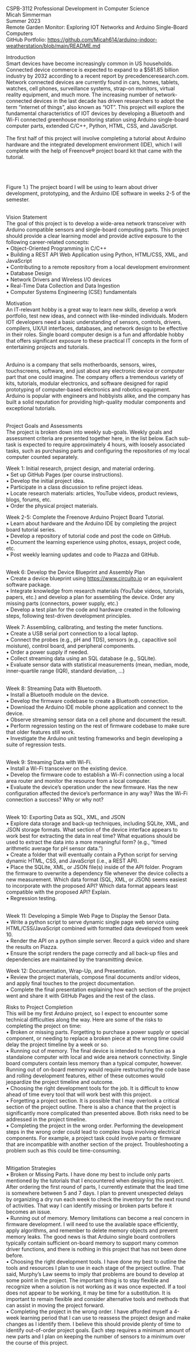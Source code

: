 CSPB-3112 Professional Development in Computer Science<br>
Micah Simmerman<br>
Summer 2023<br>
Remote Garden Monitor: Exploring IOT Networks and Arduino Single-Board Computers<br>
GitHub Portfolio: https://github.com/Micah614/arduino-indoor-weatherstation/blob/main/README.md


Introduction<br>
Smart devices have become increasingly common in US households. Connected device commerce is expected to expand to a $581.85 billion industry by 2032 according to a recent report by precedenceresearch.com. Network connected devices are currently found in cars, homes, tablets, watches, cell phones, surveillance systems, strap-on monitors, virtual reality equipment, and much more. The increasing number of network-connected devices in the last decade has driven researchers to adopt the term “internet of things”, also known as “IOT”. This project will explore the fundamental characteristics of IOT devices by developing a Bluetooth and Wi-Fi connected greenhouse monitoring station using Arduino single-board computer parts, extended C/C++, Python, HTML, CSS, and JavaScript. 
<br><br>
The first half of this project will involve completing a tutorial about Arduino hardware and the integrated development environment (IDE), which I will complete with the help of Freenove® project board kit that came with the tutorial.

<br><br><br>
Figure 1.) The project board I will be using to learn about driver development, prototyping, and the Arduino IDE software in weeks 2-5 of the semester.<br><br>

Vision Statement<br>
The goal of this project is to develop a wide-area network transceiver with Arduino compatible sensors and single-board computing parts. This project should provide a clear learning model and provide active exposure to the following career-related concepts:<br>
•	Object-Oriented Programming in C/C++<br>
•	Building a REST API Web Application using Python, HTML/CSS, XML, and JavaScript<br>
•	Contributing to a remote repository from a local development environment<br>
•	Database Design<br>
•	Network Drivers and Wireless I/O devices<br>
•	Real-Time Data Collection and Data Ingestion<br>
•	Computer Systems Engineering (CSE) fundamentals<br>

Motivation<br>
An IT-relevant hobby is a great way to learn new skills, develop a work portfolio, test new ideas, and connect with like-minded individuals. Modern IOT developers need a basic understanding of sensors, controls, drivers, compilers, UX/UI interfaces, databases, and network design to be effective in their roles. Single board computer design is a fun and affordable hobby that offers significant exposure to these practical IT concepts in the form of entertaining projects and tutorials.<br><br>

Arduino is a company that sells motherboards, sensors, wires, touchscreens, software, and just about any electronic device or computer part that one could imagine. The company offers a tremendous variety of kits, tutorials, modular electronics, and software designed for rapid prototyping of computer-based electronics and robotics equipment. Arduino is popular with engineers and hobbyists alike, and the company has built a solid reputation for providing high-quality modular components and exceptional tutorials.<br><br>

Project Goals and Assessments<br>
The project is broken down into weekly sub-goals. Weekly goals and assessment criteria are presented together here, in the list below. Each sub-task is expected to require approximately 4 hours, with loosely associated tasks, such as purchasing parts and configuring the repositories of my local computer counted separately.<br>

Week 1: Initial research, project design, and material ordering.<br>
•	Set up GitHub Pages (per course instructions). <br>
•	Develop the initial project idea.<br>
•	Participate in a class discussion to refine project ideas.<br>
•	Locate research materials: articles, YouTube videos, product reviews, blogs, forums, etc.<br>
•	Order the physical project materials.<br>

Week 2-5: Complete the Freenove Arduino Project Board Tutorial.<br>
•	Learn about hardware and the Arduino IDE by completing the project board tutorial series.<br>
•	Develop a repository of tutorial code and post the code on GitHub. <br>
•	Document the learning experience using photos, essays, project code, etc.<br>
•	Post weekly learning updates and code to Piazza and GitHub.<br><br>

Week 6: Develop the Device Blueprint and Assembly Plan<br>
•	Create a device blueprint using https://www.circuito.io or an equivalent software package. <br>
•	Integrate knowledge from research materials (YouTube videos, tutorials, papers, etc.) and develop a plan for assembling the device. Order any missing parts (connectors, power supply, etc.)<br>
•	Develop a test plan for the code and hardware created in the following steps, following test-driven development principles.<br>

Week 7: Assembling, calibrating, and testing the meter functions.<br>
•	Create a USB serial port connection to a local laptop.<br>
•	Connect the probes (e.g., pH and TDS), sensors (e.g., capacitive soil moisture), control board, and peripheral components.<br>
•	Order a power supply if needed.<br>
•	Collect streaming data using an SQL database (e.g., SQLite). <br>
•	Evaluate sensor data with statistical measurements (mean, median, mode, inner-quartile range (IQR), standard deviation, …)<br><br>

Week 8: Streaming Data with Bluetooth.<br>
•	Install a Bluetooth module on the device. <br>
•	Develop the firmware codebase to create a Bluetooth connection.<br>
•	Download the Arduino IDE mobile phone application and connect to the device.<br>
•	Observe streaming sensor data on a cell phone and document the result. <br>
•	Perform regression testing on the rest of firmware codebase to make sure that older features still work.<br>
•	Investigate the Arduino unit testing frameworks and begin developing a suite of regression tests.<br><br>

Week 9: Streaming Data with Wi-Fi.<br>
•	Install a Wi-Fi transceiver on the existing device. <br>
•	Develop the firmware code to establish a Wi-Fi connection using a local area router and monitor the resource from a local computer.<br>
•	Evaluate the device’s operation under the new firmware. Has the new configuration affected the device’s performance in any way? Was the Wi-Fi connection a success? Why or why not?<br><br>

Week 10: Exporting Data as SQL, XML, and JSON<br>
•	Explore data storage and back-up techniques, including SQLite, XML, and JSON storage formats. What section of the device interface appears to work best for extracting the data in real time? What equations should be used to extract the data into a more meaningful form? (e.g., “timed arithmetic average for pH sensor data.”)<br>
•	Create a folder that will eventually contain a Python script for serving dynamic HTML, CSS, and JavaScript (i.e., a REST API). <br>
•	Place the SQLite, XML, or JSON file(s) inside of the API folder. Program the firmware to overwrite a dependency file whenever the device collects a new measurement. Which data format (SQL, XML, or JSON) seems easiest to incorporate with the proposed API? Which data format appears least compatible with the proposed API? Explain.<br>
•	Regression testing.<br><br>

Week 11: Developing a Simple Web Page to Display the Sensor Data.<br>
•	Write a python script to serve dynamic single page web service using HTML/CSS/JavaScript combined with formatted data developed from week 10.<br>
•	Render the API on a python simple server. Record a quick video and share the results on Piazza. <br>
•	Ensure the script renders the page correctly and all back-up files and dependencies are maintained by the transmitting device.<br>

Week 12: Documentation, Wrap-Up, and Presentation.<br>
•	Review the project materials, compose final documents and/or videos, and apply final touches to the project documentation.<br>
•	Complete the final presentation explaining how each section of the project went and share it with GitHub Pages and the rest of the class.<br>

Risks to Project Completion<br>
This will be my first Arduino project, so I expect to encounter some technical difficulties along the way. Here are some of the risks to completing the project on time:<br>
•	Broken or missing parts. Forgetting to purchase a power supply or special component, or needing to replace a broken piece at the wrong time could delay the project timeline by a week or so.<br>
•	Running out of memory. The final device is intended to function as a standalone computer with local and wide area network connectivity. Single board computers contain less memory than a typical computer, however. Running out of on-board memory would require restructuring the code base and rolling development features, either of these outcomes would jeopardize the project timeline and outcome.<br>
•	Choosing the right development tools for the job. It is difficult to know ahead of time every tool that will work best with this project.<br>
•	Forgetting a project section. It is possible that I may overlook a critical section of the project outline. There is also a chance that the project is significantly more complicated than presented above. Both risks need to be addressed in the project timeline.<br>
•	Completing the project in the wrong order. Performing the development steps in the wrong order could lead to complex bugs involving electrical components. For example, a project task could involve parts or firmware that are incompatible with another section of the project. Troubleshooting a problem such as this could be time-consuming.<br><br>

Mitigation Strategies<br>
•	Broken or Missing Parts. I have done my best to include only parts mentioned by the tutorials that I encountered when designing this project. After ordering the first round of parts, I currently estimate that the lead time is somewhere between 5 and 7 days. I plan to prevent unexpected delays by organizing a dry run each week to check the inventory for the next round of activities. That way I can identify missing or broken parts before it becomes an issue. <br>
•	Running out of memory. Memory limitations can become a real concern in firmware development. I will need to use the available space efficiently, apply algorithms, and remember to delete memory objects and prevent memory leaks. The good news is that Arduino single board controllers typically contain sufficient on-board memory to support many common driver functions, and there is nothing in this project that has not been done before.<br>
•	Choosing the right development tools. I have done my best to outline the tools and resources I plan to use in each stage of the project outline. That said, Murphy’s Law seems to imply that problems are bound to develop at some point in the project. The important thing is to stay flexible and recognize when a solution is not working as it was once expected. If a tool does not appear to be working, it may be time for a substitution. It is important to remain flexible and consider alternative tools and methods that can assist in moving the project forward.<br>
•	Completing the project in the wrong order. I have afforded myself a 4-week learning period that I can use to reassess the project design and make changes as I identify them. I believe this should provide plenty of time to identify out-of-order project goals. Each step requires a minimum amount of new parts and I plan on keeping the number of sensors to a minimum over the course of this project. <br>
